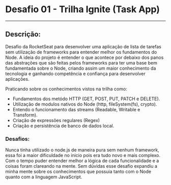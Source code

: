 # Desafio 01 - Trilha Ignite (Task App)

---

## Descrição:

Desafio da RocketSeat para desenvolver uma aplicação de lista de tarefas sem utilização de frameworks para entender melhor os fundamentos do Node. A ideia do projeto é entender o que acontece por debaixo dos panos das abstrações que são feitas pelos frameworks para ter uma base bem fundamentada sobre o Node, criando assim um maior conhecimento da tecnologia e ganhando competência e confiança para desenvolver aplicações.

Praticando sobre os conhecimentos vistos na trilha como:

- Fundamentos dos metódo HTTP (GET, POST, PUT, PATCH e DELETE).
- Utilização de modulos nativos do Node (http, fileSystem(fs), crypto).
- Entendo o funcionamento das streams (Readable, Writable e Transform).
- Criação de expressões regulares (Regex)
- Criação e persistência de banco de dados local.

### Desafios:

Nunca tinha utilizado o node.js de maneira pura sem nenhum framework, essa foi a maior dificuldade no inicio pois era tudo novo e mais complexo. Com o tempo puder entender melhor a lógica de cada funcionalidade e a coisas foram clareando na mente. Sem dúvidas esse desafio expandiu a minha mente sobre os conhecimentos que possuia tanto com o Node quanto com a linguagem JavaScript.

